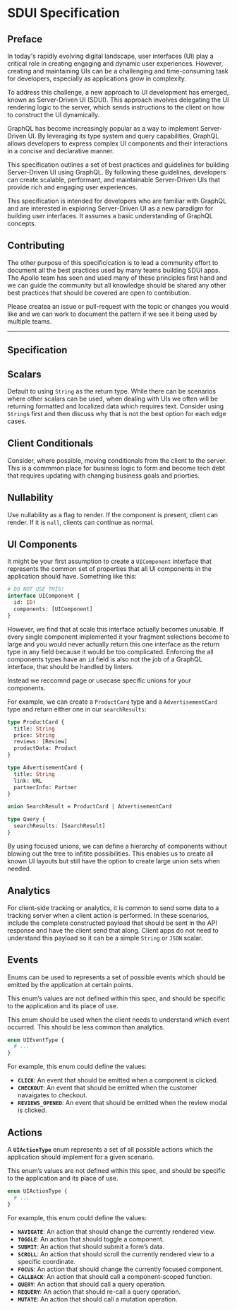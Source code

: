 # SDUI Specification

## Preface

In today's rapidly evolving digital landscape, user interfaces (UI) play a critical role in creating engaging and dynamic user experiences. However, creating and maintaining UIs can be a challenging and time-consuming task for developers, especially as applications grow in complexity.

To address this challenge, a new approach to UI development has emerged, known as Server-Driven UI (SDUI). This approach involves delegating the UI rendering logic to the server, which sends instructions to the client on how to construct the UI dynamically.

GraphQL has become increasingly popular as a way to implement Server-Driven UI. By leveraging its type system and query capabilities, GraphQL allows developers to express complex UI components and their interactions in a concise and declarative manner.

This specification outlines a set of best practices and guidelines for building Server-Driven UI using GraphQL. By following these guidelines, developers can create scalable, performant, and maintainable Server-Driven UIs that provide rich and engaging user experiences.

This specification is intended for developers who are familiar with GraphQL and are interested in exploring Server-Driven UI as a new paradigm for building user interfaces. It assumes a basic understanding of GraphQL concepts.

## Contributing

The other purpose of this specificication is to lead a community effort to document all the best practices used by many teams building SDUI apps. The Apollo team has seen and used many of these principles first hand and we can guide the community but all knowledge should be shared any other best practices that should be covered are open to contribution.

Please createa an issue or pull-request with the topic or changes you would like and we can work to document the pattern if we see it being used by multiple teams.

----

## Specification

## Scalars

Default to using `String` as the return type. While there can be scenarios where other scalars can be used, when dealing with UIs we often will be returning formatted and localized data which requires text. Consider using `String`s first and then discuss why that is not the best option for each edge cases.

## Client Conditionals

Consider, where possible, moving conditionals from the client to the server. This is a commmon place for business logic to form and become tech debt that requires updating with changing business goals and priorties.

## Nullability

Use nullability as a flag to render. If the component is present, client can render. If it is `null`, clients can continue as normal.

## UI Components

It might be your first assumption to create a `UIComponent` interface that represents the common set of properties that all UI components in the application should have. Something like this:

```graphql
# DO NOT USE THIS!
interface UIComponent {
  id: ID!
  components: [UIComponent]
}
```

However, we find that at scale this interface actually becomes unusable. If every single component implemented it your fragment selections become to large and you would never actually return this one interface as the return type in any field because it would be too complicated. Enforcing the all components types have an `id` field is also not the job of a GraphQL interface, that should be handled by linters.

Instead we reccomnd page or usecase specific unions for your components.

For example, we can create a `ProductCard` type and a `AdvertisementCard` type and return either one in our `searchResults`:

```graphql
type ProductCard {
  title: String
  price: String
  reviews: [Review]
  productData: Product
}

type AdvertisementCard {
  title: String
  link: URL
  partnerInfo: Partner
}

union SearchResult = ProductCard | AdvertisementCard

type Query {
  searchResults: [SearchResult]
}
```

By using focused unions, we can define a hierarchy of components without blowing out the tree to infitite possibilities. This enables us to create all known UI layouts but still have the option to create large union sets when needed.

## Analytics

For client-side tracking or analytics, it is common to send some data to a tracking server when a client action is performed. In these scenarios, include the complete constructed payload that should be sent in the API response and have the client send that along. Client apps do not need to understand this payload so it can be a simple `String` or `JSON` scalar.

## Events

Enums can be used to represents a set of possible events which should be emitted by the application at certain points.

This enum’s values are not defined within this spec, and should be specific to the application and its place of use.

This enum should be used when the client needs to understand which event occurred. This should be less common than analytics.

```graphql
enum UIEventType {
  # ...
}
```

For example, this enum could define the values:

- **`CLICK`**: An event that should be emitted when a component is clicked.
- **`CHECKOUT`**: An event that should be emitted when the customer navaigates to checkout.
- **`REVIEWS_OPENED`**: An event that should be emitted when the review modal is clicked.

## Actions

A **`UIActionType`** enum represents a set of all possible actions which the application should implement for a given scenario.

This enum’s values are not defined within this spec, and should be specific to the application and its place of use.

```graphql
enum UIActionType {
  # ...
}
```

For example, this enum could define the values:

- **`NAVIGATE`**: An action that should change the currently rendered view.
- **`TOGGLE`**: An action that should toggle a component.
- **`SUBMIT`**: An action that should submit a form’s data.
- **`SCROLL`**: An action that should scroll the currently rendered view to a specific coordinate.
- **`FOCUS`**: An action that should change the currently focused component.
- **`CALLBACK`**: An action that should call a component-scoped function.
- **`QUERY`**: An action that should call a query operation.
- **`REQUERY`**: An action that should re-call a query operation.
- **`MUTATE`**: An action that should call a mutation operation.
